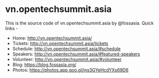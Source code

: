 # vn.opentechsummit.asia

This is the source code of vn.opentechsummit.asia by @fossasia. Quick links -

* Home: http://vn.opentechsummit.asia/
* Tickets: http://vn.opentechsummit.asia/tickets
* Schedule: http://vn.opentechsummit.asia/#schedule
* Speakers: http://vn.opentechsummit.asia/#featured-speakers
* Volunteer: http://vn.opentechsummit.asia/#volunteer
* Blog: https://blog.fossasia.org/
* Photos: https://photos.app.goo.gl/jns3GYeHcdYXs69D6
